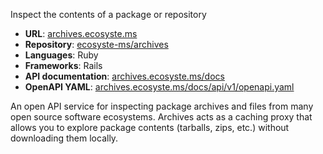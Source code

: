 ---
---

Inspect the contents of a package or repository

* **URL**: [archives.ecosyste.ms](https://archives.ecosyste.ms)
* **Repository**: [ecosyste-ms/archives](https://github.com/ecosyste-ms/archives)
* **Languages**: Ruby
* **Frameworks**: Rails
* **API documentation**: [archives.ecosyste.ms/docs](https://archives.ecosyste.ms/docs/index.html)
* **OpenAPI YAML**: [archives.ecosyste.ms/docs/api/v1/openapi.yaml](https://archives.ecosyste.ms/docs/api/v1/openapi.yaml)

An open API service for inspecting package archives and files from many open source software ecosystems. Archives acts as a caching proxy that allows you to explore package contents (tarballs, zips, etc.) without downloading them locally.
